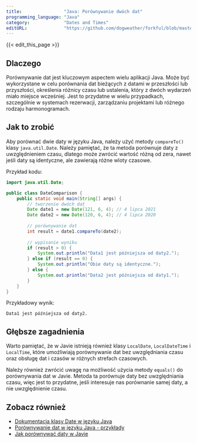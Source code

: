 ```yaml
---
title:                "Java: Porównywanie dwóch dat"
programming_language: "Java"
category:             "Dates and Times"
editURL:              "https://github.com/dogweather/forkful/blob/master/content/pl/java/comparing-two-dates.md"
---
```


{{< edit_this_page >}}

## Dlaczego

Porównywanie dat jest kluczowym aspectem wielu aplikacji Java. Może być wykorzystane w celu porównania dat bieżących z datami w przeszłości lub przyszłości, określenia różnicy czasu lub ustalenia, który z dwóch wydarzeń miało miejsce wcześniej. Jest to przydatne w wielu przypadkach, szczególnie w systemach rezerwacji, zarządzaniu projektami lub różnego rodzaju harmonogramach.

## Jak to zrobić

Aby porównać dwie daty w języku Java, należy użyć metody `compareTo()` klasy `java.util.Date`. Należy pamiętać, że ta metoda porównuje daty z uwzględnieniem czasu, dlatego może zwrócić wartość różną od zera, nawet jeśli daty są identyczne, ale zawierają różne wloty czasowe.

Przykład kodu:

```java
import java.util.Date;

public class DateComparison {
    public static void main(String[] args) {
        // tworzenie dwóch dat
        Date date1 = new Date(121, 6, 4); // 4 lipca 2021
        Date date2 = new Date(120, 6, 4); // 4 lipca 2020
        
        // porównywanie dat
        int result = date1.compareTo(date2);
        
        // wypisanie wyniku
        if (result > 0) {
            System.out.println("Data1 jest późniejsza od daty2.");
        } else if (result == 0) {
            System.out.println("Obie daty są identyczne.");
        } else {
            System.out.println("Data2 jest późniejsza od daty1.");
        }
    }
}
```

Przykładowy wynik:

```
Data1 jest późniejsza od daty2.
```

## Głębsze zagadnienia

Warto pamiętać, że w Javie istnieją również klasy `LocalDate`, `LocalDateTime` i `LocalTime`, które umożliwiają porównywanie dat bez uwzględniania czasu oraz obsługę dat i czasów w różnych strefach czasowych.

Należy również zwrócić uwagę na możliwość użycia metody `equals()` do porównywania dat w Javie. Metoda ta porównuje daty bez uwzględniania czasu, więc jest to przydatne, jeśli interesuje nas porównanie samej daty, a nie uwzględnienie czasu.

## Zobacz również

- [Dokumentacja klasy Date w języku Java](https://docs.oracle.com/javase/8/docs/api/java/util/Date.html)
- [Porównywanie dat w języku Java - przykłady](https://www.tutorialspoint.com/java/util/date_compareto.htm)
- [Jak porównywać daty w Javie](https://www.baeldung.com/java-date-compare)